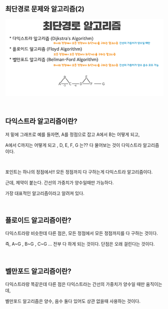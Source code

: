 ## 최단경로 문제와 알고리즘(2)

![이미지](/programming/img/최단경로1.PNG)

<br/>

## 다익스트라 알고리즘이란?

저 밑에 그래프로 예를 들자면, A를 정점으로 잡고 A에서 B는 어떻게 되고, 

A에서 C까지는 어떻게 되고 , D, E, F, G 는?? 다 물어보는 것이 다익스트라 알고리즘 이다. 

<br/>

포인트는 하나의 정점에서!! 모든 정점까지 다 구하는게 다익스트라 알고리즘이다.

근데, 제약이 붙는다. 간선의 가중치가 양수일때만 가능하다.

가장 대표적인 알고리즘이라고 알려져 있다.

<br/>

## 플로이드 알고리즘이란?

다익스트라랑 비슷한데 다른 점은, 모든 정점에서 모든 정점까지를 다 구하는 것이다.

즉, A~G , B~G , C~G … 전부 다 하게 되는 것이다. 단점은 오래 걸린다는 것이다.

<br/>

## 벨만포드 알고리즘이란?

다익스트라랑 똑같은데 다른 점은 다익스트라는 간선의 가중치가 양수일 때만 움직이는데,

벨만포드 알고리즘은 양수, 음수 둘다 있어도 상관 없을때 사용하는 것이다.